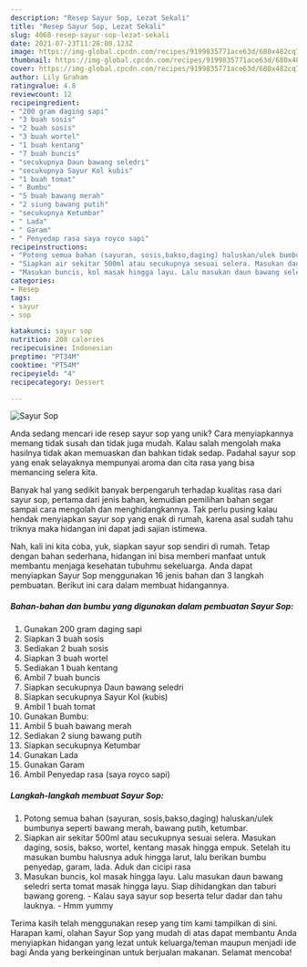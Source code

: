 ```yaml
---
description: "Resep Sayur Sop, Lezat Sekali"
title: "Resep Sayur Sop, Lezat Sekali"
slug: 4068-resep-sayur-sop-lezat-sekali
date: 2021-07-23T11:28:08.123Z
image: https://img-global.cpcdn.com/recipes/9199835771ace63d/680x482cq70/sayur-sop-foto-resep-utama.jpg
thumbnail: https://img-global.cpcdn.com/recipes/9199835771ace63d/680x482cq70/sayur-sop-foto-resep-utama.jpg
cover: https://img-global.cpcdn.com/recipes/9199835771ace63d/680x482cq70/sayur-sop-foto-resep-utama.jpg
author: Lily Graham
ratingvalue: 4.8
reviewcount: 12
recipeingredient:
- "200 gram daging sapi"
- "3 buah sosis"
- "2 buah sosis"
- "3 buah wortel"
- "1 buah kentang"
- "7 buah buncis"
- "secukupnya Daun bawang seledri"
- "secukupnya Sayur Kol kubis"
- "1 buah tomat"
- " Bumbu"
- "5 buah bawang merah"
- "2 siung bawang putih"
- "secukupnya Ketumbar"
- " Lada"
- " Garam"
- " Penyedap rasa saya royco sapi"
recipeinstructions:
- "Potong semua bahan (sayuran, sosis,bakso,daging) haluskan/ulek bumbunya seperti bawang merah, bawang putih, ketumbar."
- "Siapkan air sekitar 500ml atau secukupnya sesuai selera. Masukan daging, sosis, bakso, wortel, kentang masak hingga empuk. Setelah itu masukan bumbu halusnya aduk hingga larut, lalu berikan bumbu penyedap, garam, lada. Aduk dan cicipi rasa"
- "Masukan buncis, kol masak hingga layu. Lalu masukan daun bawang seledri serta tomat masak hingga layu. Siap dihidangkan dan taburi bawang goreng.  Kalau saya sayur sop beserta telur dadar dan tahu lauknya.  Hmm yummy"
categories:
- Resep
tags:
- sayur
- sop

katakunci: sayur sop 
nutrition: 208 calories
recipecuisine: Indonesian
preptime: "PT34M"
cooktime: "PT54M"
recipeyield: "4"
recipecategory: Dessert

---
```



![Sayur Sop](https://img-global.cpcdn.com/recipes/9199835771ace63d/680x482cq70/sayur-sop-foto-resep-utama.jpg)

Anda sedang mencari ide resep sayur sop yang unik? Cara menyiapkannya memang tidak susah dan tidak juga mudah. Kalau salah mengolah maka hasilnya tidak akan memuaskan dan bahkan tidak sedap. Padahal sayur sop yang enak selayaknya mempunyai aroma dan cita rasa yang bisa memancing selera kita.



Banyak hal yang sedikit banyak berpengaruh terhadap kualitas rasa dari sayur sop, pertama dari jenis bahan, kemudian pemilihan bahan segar sampai cara mengolah dan menghidangkannya. Tak perlu pusing kalau hendak menyiapkan sayur sop yang enak di rumah, karena asal sudah tahu triknya maka hidangan ini dapat jadi sajian istimewa.


Nah, kali ini kita coba, yuk, siapkan sayur sop sendiri di rumah. Tetap dengan bahan sederhana, hidangan ini bisa memberi manfaat untuk membantu menjaga kesehatan tubuhmu sekeluarga. Anda dapat menyiapkan Sayur Sop menggunakan 16 jenis bahan dan 3 langkah pembuatan. Berikut ini cara dalam membuat hidangannya.

<!--inarticleads1-->

##### Bahan-bahan dan bumbu yang digunakan dalam pembuatan Sayur Sop:

1. Gunakan 200 gram daging sapi
1. Siapkan 3 buah sosis
1. Sediakan 2 buah sosis
1. Siapkan 3 buah wortel
1. Sediakan 1 buah kentang
1. Ambil 7 buah buncis
1. Siapkan secukupnya Daun bawang seledri
1. Siapkan secukupnya Sayur Kol (kubis)
1. Ambil 1 buah tomat
1. Gunakan  Bumbu:
1. Ambil 5 buah bawang merah
1. Sediakan 2 siung bawang putih
1. Siapkan secukupnya Ketumbar
1. Gunakan  Lada
1. Gunakan  Garam
1. Ambil  Penyedap rasa (saya royco sapi)




<!--inarticleads2-->

##### Langkah-langkah membuat Sayur Sop:

1. Potong semua bahan (sayuran, sosis,bakso,daging) haluskan/ulek bumbunya seperti bawang merah, bawang putih, ketumbar.
1. Siapkan air sekitar 500ml atau secukupnya sesuai selera. Masukan daging, sosis, bakso, wortel, kentang masak hingga empuk. Setelah itu masukan bumbu halusnya aduk hingga larut, lalu berikan bumbu penyedap, garam, lada. Aduk dan cicipi rasa
1. Masukan buncis, kol masak hingga layu. Lalu masukan daun bawang seledri serta tomat masak hingga layu. Siap dihidangkan dan taburi bawang goreng.  - Kalau saya sayur sop beserta telur dadar dan tahu lauknya.  - Hmm yummy




Terima kasih telah menggunakan resep yang tim kami tampilkan di sini. Harapan kami, olahan Sayur Sop yang mudah di atas dapat membantu Anda menyiapkan hidangan yang lezat untuk keluarga/teman maupun menjadi ide bagi Anda yang berkeinginan untuk berjualan makanan. Selamat mencoba!
